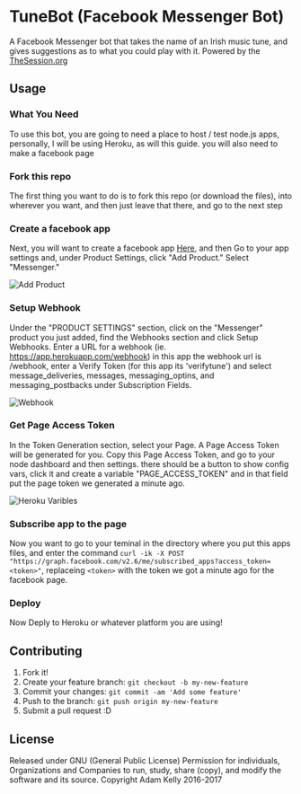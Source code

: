 # TuneBot (Facebook Messenger Bot)
A Facebook Messenger bot that takes the name of an Irish music tune, and gives suggestions as to what you could play with it. Powered by the [TheSession.org](https://thesession.org/)

## Usage
### What You Need
To use this bot, you are going to need a place to host / test node.js apps, personally, I will be using Heroku, as will this guide. you will also need to make a facebook page

### Fork this repo
The first thing you want to do is to fork this repo (or download the files), into wherever you want, and then just leave that there, and go to the next step

### Create a facebook app
Next, you will want to create a facebook app [Here](https://developers.facebook.com/), and then Go to your app settings and, under Product Settings, click "Add Product." Select "Messenger."

![Add Product](https://scontent-lhr3-1.xx.fbcdn.net/t39.2178-6/12995587_195576307494663_824949235_n.png)

### Setup Webhook
Under the "PRODUCT SETTINGS" section, click on the "Messenger" product you just added, find the Webhooks section and click Setup Webhooks. Enter a URL for a webhook (ie. https://app.herokuapp.com/webhook) in this app the webhook url is /webhook, enter a Verify Token (for this app its 'verifytune') and select message_deliveries, messages, messaging_optins, and messaging_postbacks under Subscription Fields.

![Webhook](https://scontent-lhr3-1.xx.fbcdn.net/t39.2178-6/12057143_211110782612505_894181129_n.png)

### Get Page Access Token
In the Token Generation section, select your Page. A Page Access Token will be generated for you. Copy this Page Access Token, and go to your node dashboard and then settings. there should be a button to show config vars, click it and create a variable "PAGE_ACCESS_TOKEN" and in that field put the page token we generated a minute ago.

![Heroku Varibles](http://s32.postimg.org/d43qqlmv9/Heroku_Config.png)

### Subscribe app to the page
Now you want to go to your teminal in the directory where you put this apps files, and enter the command `curl -ik -X POST "https://graph.facebook.com/v2.6/me/subscribed_apps?access_token=<token>"`, replaceing `<token>` with the token we got a minute ago for the facebook page.

### Deploy
Now Deply to Heroku or whatever platform you are using!

## Contributing
1. Fork it!
2. Create your feature branch: `git checkout -b my-new-feature`
3. Commit your changes: `git commit -am 'Add some feature'`
4. Push to the branch: `git push origin my-new-feature`
5. Submit a pull request :D

## License
Released under GNU (General Public License)
Permission for individuals, Organizations and Companies to run, study, share (copy), and modify the software and its source.
Copyright Adam Kelly 2016-2017